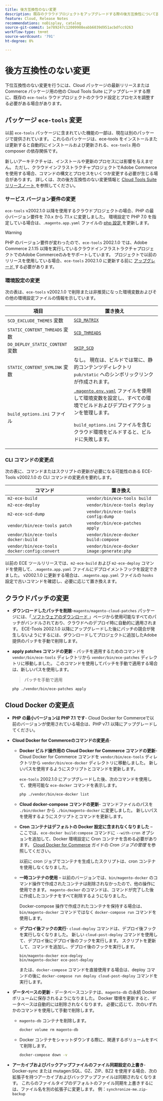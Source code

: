 ```yaml
---
title: 後方互換性のない変更
description: 既存のクラウドプロジェクトをアップグレードする際の後方互換性について説明します。
feature: Cloud, Release Notes
recommendations: noDisplay, catalog
source-git-commit: 1e789247c12009908eabb6039d951acbdfcc9263
workflow-type: tm+mt
source-wordcount: '791'
ht-degree: 0%

---
```


# 後方互換性のない変更

下位互換性のない変更を行うには、Cloud パッケージの最新リリースまたはCommerce パッケージ用の他の Cloud Tools Suite にアップグレードする際に、既存の `ece-tools` ラウドプロジェクトのクラウド設定とプロセスを調整する必要がある場合があります。

## パッケージ `ece-tools` 変更

以前 `ece-tools` パッケージに含まれていた機能の一部は、現在は別のパッケージで提供されています。 これらのパッケージは、ece-tools をインストールまたは更新すると自動的にインストールおよび更新される、`ece-tools` 用の composer の依存関係です。

新しいアーキテクチャは、インストールや更新のプロセスには影響を与えません。 ただし、クラウドインフラストラクチャプロジェクトでAdobe Commerceを使用する場合、コマンドの構文とプロセスをいくつか変更する必要が生じる場合があります。 詳しくは、次の後方互換性のない変更情報と [Cloud Tools Suite リリースノート ](cloud-tools-suite.md) を参照してください。

### サービス バージョン要件の変更

`ece-tools` v2002.1.0 以降を使用するクラウドプロジェクトの場合、PHP の最小バージョン要件を 7.0.x から 7.1.x に変更しました。 環境設定で PHP 7.0 を指定している場合は、`.magento.app.yaml` ファイルの [php 設定 ](../application/php-settings.md) を更新します。

>[!WARNING]
>
>PHP のバージョン要件が変わったので、`ece-tools` 2002.1.0 では、Adobe Commerce 2.1.15 以降を実行しているクラウドインフラストラクチャプロジェクトでのAdobe Commerceのみをサポートしています。 プロジェクトで以前のリリースを使用している場合、`ece-tools` 2002.1.0 に更新する前に [ アップグレード ](../development/commerce-version.md) する必要があります。

### 環境設定の変更

次の表は、`ece-tools` v2002.1.0 で削除または非推奨になった環境変数およびその他の環境設定ファイルの情報を示しています。

| 項目 | 置き換え |
| -------- | ----------- |
| `SCD_EXCLUDE_THEMES` 変数 | [`SCD_MATRIX`](../environment/variables-build.md#scd_matrix) |
| `STATIC_CONTENT_THREADS` 変数 | [`SCD_THREADS`](../environment/variables-build.md#scd_threads) |
| `DO_DEPLOY_STATIC_CONTENT` 変数 | [`SKIP_SCD`](../environment/variables-build.md#skip_scd) |
| `STATIC_CONTENT_SYMLINK` 変数 | なし。 現在は、ビルドでは常に、静的コンテンツディレクトリ `pub/static` へのシンボリックリンクが作成されます。 |
| `build_options.ini` ファイル | [`.magento.env.yaml`](../application/configure-app-yaml.md) ファイルを使用して環境変数を設定し、すべての環境でビルドおよびデプロイアクションを管理します。<p>`build_options.ini` ファイルを含むクラウド環境をビルドすると、ビルドに失敗します。 |

### CLI コマンドの変更点

次の表に、コマンドまたはスクリプトの更新が必要になる可能性のある ECE-Tools v2002.1.0 の CLI コマンドの変更点を要約します。

| コマンド | 置き換え |
|-------- | ----------- |
| `m2-ece-build` | `vendor/bin/ece-tools build` |
| `m2-ece-deploy` | `vendor/bin/ece-tools deploy` |
| `m2-ece-scd-dump` | `vendor/bin/ece-tools config:dump` |
| `vendor/bin/ece-tools patch` | `vendor/bin/ece-patches apply` |
| `vendor/bin/ece-tools docker:build` | `vendor/bin/ece-docker build:compose` |
| `vendor/bin/ece-tools docker:config:convert` | `vendor/bin/ece-docker  image:generate:php` |

以前の ECE ツールリリースでは、`m2-ece-build` および `m2-ece-deploy` コマンドを使用して、`.magento.app.yaml` ファイルにデプロイメントフックを設定できました。 v2002.1.0 に更新する場合は、`.magento.app.yaml` ファイルの `hooks` 設定で古いコマンドを確認し、必要に応じて置き換えます。

## クラウドパッチの変更

- **ダウンロードしたパッチを削除**-`magento/magento-cloud-patches` パッケージには、「[ ソフトウェアのダウンロード ](https://experienceleague.adobe.com/docs/commerce-operations/installation-guide/prerequisites/commerce.html?lang=ja)」ページから使用可能なすべてのパッチがバンドルされており、クラウドへのデプロイ時に自動的に適用されます。 ECE-Tools 2002.1.0 以降にアップグレードした後にパッチの競合が発生しないようにするには、ダウンロードしてプロジェクトに追加したAdobe提供のパッチを手動で削除します。

- **apply patches コマンドの更新** - パッチを適用するためのコマンドを `vendor/bin/ece-tools` ディレクトリから `vendor/bin/ece-patches` ディレクトリに移動しました。 このコマンドを使用してパッチを手動で適用する場合は、新しいパスを使用します。

  > パッチを手動で適用

  ```bash
  php ./vendor/bin/ece-patches apply
  ```

## Cloud Docker の変更点

- **PHP の最小バージョンは PHP 7.1 です**- Cloud Docker for Commerceで以前のバージョンが使用されている場合は、PHP v7.1 以降にアップグレードしてください。

- **Cloud Docker for Commerceのコマンドの変更点**-

   - **Docker ビルド操作用の Cloud Docker for Commerce コマンドの更新**- Cloud Docker for Commerce コマンドを `vendor/bin/ece-tools` ディレクトリから `vendor/bin/ece-docker` ディレクトリに移動しました。 新しいパスを使用するようにスクリプトとコマンドを更新します。

     `ece-tools` 2002.1.0 にアップグレードした後、次のコマンドを使用して、使用可能な `ece-docker` コマンドを表示します。

     ```bash
     php ./vendor/bin/ece-docker list
     ```

   - **Cloud docker-compose コマンドの更新**- コマンドファイルのパスを `./bin/docker` から `./bin/magento-docker` に変更しました。 新しいパスを使用するようにスクリプトとコマンドを更新します。

   - **Cron コンテナはデフォルトの Docker 設定に含まれなくなりました** – ここでは、`ece-docker build:compose` コマンドに `--with-cron` オプションを追加して、Docker 環境設定に Cron コンテナを含める必要があります。 [Cloud Docker for Commerce](https://developer.adobe.com/commerce/cloud-tools/docker/configure/manage-cron-jobs/) ガイドの _Cron ジョブの管理_ を参照してください。

     以前に cron ジョブでコンテナを生成したスクリプトは、cron コンテナを使用しなくなりました。

   - **一時コンテナの使用** – 以前のバージョンでは、`bin/magento-docker` のコマンド操作で作成されたコンテナは削除されなかったので、他の操作に使用できます。 `magento-docker` のコマンドは、コマンドが完了した後に作成したコンテナをすべて削除するようになりました。

     Docker-compose 操作で作成されたコンテナを保持する場合は、`bin/magento-docker` コマンドではなく `docker-compose run` コマンドを使用します。

   - **デプロイ後フックの実行**- `cloud-deploy` コマンドは、デプロイ後フックを実行しなくなりました。 新しい `cloud-post-deploy` コマンドを使用して、デプロイ後にデプロイ後のフックを実行します。 スクリプトを更新して、コマンドを追加し、デプロイ後のフックを実行します。

     ```shell
     bin/magento-docker ece-deploy
     bin/magento-docker ece-post-deploy
     ```

     または、`docker-compose` コマンドを直接使用する場合は、deploy コマンドの後に `docker-compose run deploy cloud-post-deploy` コマンドを実行します。

- **データベースの更新** - データベースコンテナは、`magento-db` の永続 Docker ボリュームに保存されるようになりました。 Docker 環境を更新すると、データベースは自動的には削除されなくなります。 必要に応じて、次のいずれかのコマンドを使用して手動で削除します。

   - `magento-db` コンテナを削除します。

     ```bash
     docker volume rm magento-db
     ```

   - Docker コンテナをシャットダウンする際に、関連するボリュームをすべて削除します。

     ```bash
     docker-compose down -v
     ```

- **アーカイブおよびバックアップファイルのファイル同期設定の上書き**-Docker-sync または mutagen:SQL、GZ、ZIP、BZ2 を使用する場合、次の拡張子を持つアーカイブおよびバックアップファイルは同期されなくなります。 これらのファイルタイプのデフォルトのファイル同期を上書きするには、ファイル名を別の拡張子に変更します。 例：`synchronize-me.zip-backup`
